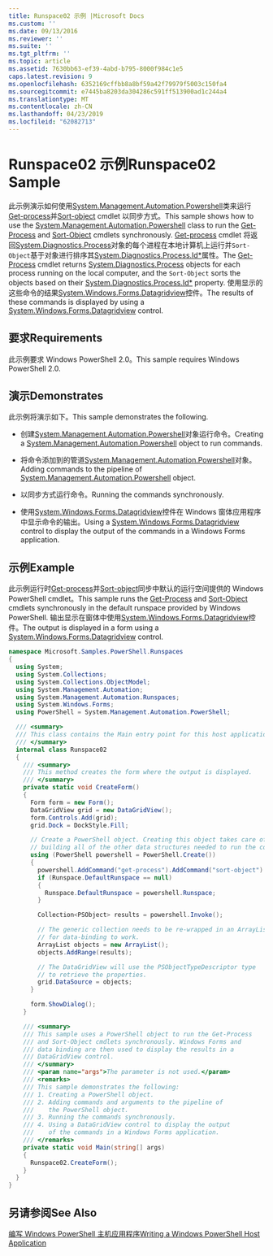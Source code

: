 ```yaml
---
title: Runspace02 示例 |Microsoft Docs
ms.custom: ''
ms.date: 09/13/2016
ms.reviewer: ''
ms.suite: ''
ms.tgt_pltfrm: ''
ms.topic: article
ms.assetid: 7630bb63-ef39-4abd-b795-8000f984c1e5
caps.latest.revision: 9
ms.openlocfilehash: 6352169cffbb8a8bf59a42f79979f5003c150fa4
ms.sourcegitcommit: e7445ba8203da304286c591ff513900ad1c244a4
ms.translationtype: MT
ms.contentlocale: zh-CN
ms.lasthandoff: 04/23/2019
ms.locfileid: "62082713"
---
```

# <a name="runspace02-sample"></a><span data-ttu-id="f9795-102">Runspace02 示例</span><span class="sxs-lookup"><span data-stu-id="f9795-102">Runspace02 Sample</span></span>

<span data-ttu-id="f9795-103">此示例演示如何使用[System.Management.Automation.Powershell](/dotnet/api/system.management.automation.powershell)类来运行[Get-process](/powershell/module/Microsoft.PowerShell.Management/Get-Process)并[Sort-object](/powershell/module/Microsoft.PowerShell.Utility/Sort-Object) cmdlet 以同步方式。</span><span class="sxs-lookup"><span data-stu-id="f9795-103">This sample shows how to use the [System.Management.Automation.Powershell](/dotnet/api/system.management.automation.powershell) class to run the [Get-Process](/powershell/module/Microsoft.PowerShell.Management/Get-Process) and [Sort-Object](/powershell/module/Microsoft.PowerShell.Utility/Sort-Object) cmdlets synchronously.</span></span> <span data-ttu-id="f9795-104">[Get-process](/powershell/module/Microsoft.PowerShell.Management/Get-Process) cmdlet 将返回[System.Diagnostics.Process](/dotnet/api/System.Diagnostics.Process)对象的每个进程在本地计算机上运行并`Sort-Object`基于对象进行排序其[System.Diagnostics.Process.Id\*](/dotnet/api/System.Diagnostics.Process.Id)属性。</span><span class="sxs-lookup"><span data-stu-id="f9795-104">The [Get-Process](/powershell/module/Microsoft.PowerShell.Management/Get-Process) cmdlet returns [System.Diagnostics.Process](/dotnet/api/System.Diagnostics.Process) objects for each process running on the local computer, and the `Sort-Object` sorts the objects based on their [System.Diagnostics.Process.Id\*](/dotnet/api/System.Diagnostics.Process.Id) property.</span></span> <span data-ttu-id="f9795-105">使用显示的这些命令的结果[System.Windows.Forms.Datagridview](/dotnet/api/System.Windows.Forms.DataGridView)控件。</span><span class="sxs-lookup"><span data-stu-id="f9795-105">The results of these commands is displayed by using a [System.Windows.Forms.Datagridview](/dotnet/api/System.Windows.Forms.DataGridView) control.</span></span>

## <a name="requirements"></a><span data-ttu-id="f9795-106">要求</span><span class="sxs-lookup"><span data-stu-id="f9795-106">Requirements</span></span>

<span data-ttu-id="f9795-107">此示例要求 Windows PowerShell 2.0。</span><span class="sxs-lookup"><span data-stu-id="f9795-107">This sample requires Windows PowerShell 2.0.</span></span>

## <a name="demonstrates"></a><span data-ttu-id="f9795-108">演示</span><span class="sxs-lookup"><span data-stu-id="f9795-108">Demonstrates</span></span>

<span data-ttu-id="f9795-109">此示例将演示如下。</span><span class="sxs-lookup"><span data-stu-id="f9795-109">This sample demonstrates the following.</span></span>

- <span data-ttu-id="f9795-110">创建[System.Management.Automation.Powershell](/dotnet/api/system.management.automation.powershell)对象运行命令。</span><span class="sxs-lookup"><span data-stu-id="f9795-110">Creating a [System.Management.Automation.Powershell](/dotnet/api/system.management.automation.powershell) object to run commands.</span></span>

- <span data-ttu-id="f9795-111">将命令添加到的管道[System.Management.Automation.Powershell](/dotnet/api/system.management.automation.powershell)对象。</span><span class="sxs-lookup"><span data-stu-id="f9795-111">Adding commands to the pipeline of [System.Management.Automation.Powershell](/dotnet/api/system.management.automation.powershell) object.</span></span>

- <span data-ttu-id="f9795-112">以同步方式运行命令。</span><span class="sxs-lookup"><span data-stu-id="f9795-112">Running the commands synchronously.</span></span>

- <span data-ttu-id="f9795-113">使用[System.Windows.Forms.Datagridview](/dotnet/api/System.Windows.Forms.DataGridView)控件在 Windows 窗体应用程序中显示命令的输出。</span><span class="sxs-lookup"><span data-stu-id="f9795-113">Using a [System.Windows.Forms.Datagridview](/dotnet/api/System.Windows.Forms.DataGridView) control to display the output of the commands in a Windows Forms application.</span></span>

## <a name="example"></a><span data-ttu-id="f9795-114">示例</span><span class="sxs-lookup"><span data-stu-id="f9795-114">Example</span></span>

<span data-ttu-id="f9795-115">此示例运行时[Get-process](/powershell/module/Microsoft.PowerShell.Management/Get-Process)并[Sort-object](/powershell/module/Microsoft.PowerShell.Utility/Sort-Object)同步中默认的运行空间提供的 Windows PowerShell cmdlet。</span><span class="sxs-lookup"><span data-stu-id="f9795-115">This sample runs the [Get-Process](/powershell/module/Microsoft.PowerShell.Management/Get-Process) and [Sort-Object](/powershell/module/Microsoft.PowerShell.Utility/Sort-Object) cmdlets synchronously in the default runspace provided by Windows PowerShell.</span></span> <span data-ttu-id="f9795-116">输出显示在窗体中使用[System.Windows.Forms.Datagridview](/dotnet/api/System.Windows.Forms.DataGridView)控件。</span><span class="sxs-lookup"><span data-stu-id="f9795-116">The output is displayed in a form using a [System.Windows.Forms.Datagridview](/dotnet/api/System.Windows.Forms.DataGridView) control.</span></span>

```csharp
namespace Microsoft.Samples.PowerShell.Runspaces
{
  using System;
  using System.Collections;
  using System.Collections.ObjectModel;
  using System.Management.Automation;
  using System.Management.Automation.Runspaces;
  using System.Windows.Forms;
  using PowerShell = System.Management.Automation.PowerShell;

  /// <summary>
  /// This class contains the Main entry point for this host application.
  /// </summary>
  internal class Runspace02
  {
    /// <summary>
    /// This method creates the form where the output is displayed.
    /// </summary>
    private static void CreateForm()
    {
      Form form = new Form();
      DataGridView grid = new DataGridView();
      form.Controls.Add(grid);
      grid.Dock = DockStyle.Fill;

      // Create a PowerShell object. Creating this object takes care of
      // building all of the other data structures needed to run the command.
      using (PowerShell powershell = PowerShell.Create())
      {
        powershell.AddCommand("get-process").AddCommand("sort-object").AddArgument("ID");
        if (Runspace.DefaultRunspace == null)
        {
          Runspace.DefaultRunspace = powershell.Runspace;
        }

        Collection<PSObject> results = powershell.Invoke();

        // The generic collection needs to be re-wrapped in an ArrayList
        // for data-binding to work.
        ArrayList objects = new ArrayList();
        objects.AddRange(results);

        // The DataGridView will use the PSObjectTypeDescriptor type
        // to retrieve the properties.
        grid.DataSource = objects;
      }

      form.ShowDialog();
    }

    /// <summary>
    /// This sample uses a PowerShell object to run the Get-Process
    /// and Sort-Object cmdlets synchronously. Windows Forms and
    /// data binding are then used to display the results in a
    /// DataGridView control.
    /// </summary>
    /// <param name="args">The parameter is not used.</param>
    /// <remarks>
    /// This sample demonstrates the following:
    /// 1. Creating a PowerShell object.
    /// 2. Adding commands and arguments to the pipeline of
    ///    the PowerShell object.
    /// 3. Running the commands synchronously.
    /// 4. Using a DataGridView control to display the output
    ///    of the commands in a Windows Forms application.
    /// </remarks>
    private static void Main(string[] args)
    {
      Runspace02.CreateForm();
    }
  }
}
```

## <a name="see-also"></a><span data-ttu-id="f9795-117">另请参阅</span><span class="sxs-lookup"><span data-stu-id="f9795-117">See Also</span></span>

[<span data-ttu-id="f9795-118">编写 Windows PowerShell 主机应用程序</span><span class="sxs-lookup"><span data-stu-id="f9795-118">Writing a Windows PowerShell Host Application</span></span>](./writing-a-windows-powershell-host-application.md)